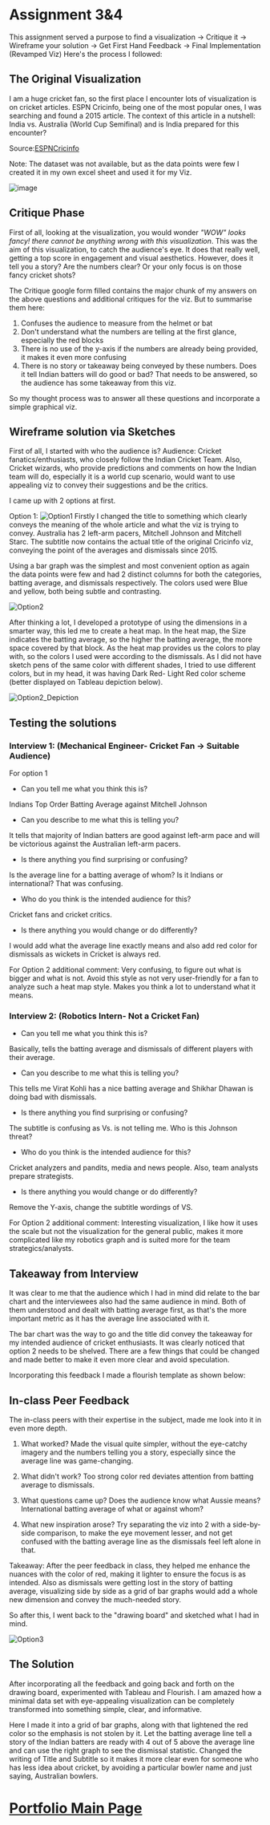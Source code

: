 # Assignment 3&4

This assignment served a purpose to find a visualization -> Critique it -> Wireframe your solution -> Get First Hand Feedback -> Final Implementation (Revamped Viz)
Here's the process I followed:

## The Original Visualization
I am a huge cricket fan, so the first place I encounter lots of visualization is on cricket articles. ESPN Cricinfo, being one of the most popular ones, I was searching and found a 2015 article. The context of this article in a nutshell: India vs. Australia (World Cup Semifinal) and is India prepared for this encounter?

Source:[ESPNCricinfo](https://www.espncricinfo.com/story/tactics-board-how-india-can-beat-australia-1187863)

Note: The dataset was not available, but as the data points were few I created it in my own excel sheet and used it for my Viz.

![image](https://user-images.githubusercontent.com/30127254/141017585-11c17ae4-819c-493c-adfb-e8b18f20d068.png)

## Critique Phase
First of all, looking at the visualization, you would wonder *"WOW" looks fancy! there cannot be anything wrong with this visualization*. This was the aim of this visualization, to catch the audience's eye. It does that really well, getting a top score in engagement and visual aesthetics. However, does it tell you a story? Are the numbers clear? Or your only focus is on those fancy cricket shots?

The Critique google form filled contains the major chunk of my answers on the above questions and additional critiques for the viz. 
But to summarise them here:
1. Confuses the audience to measure from the helmet or bat
2. Don't understand what the numbers are telling at the first glance, especially the red blocks
3. There is no use of the y-axis if the numbers are already being provided, it makes it even more confusing
4. There is no story or takeaway being conveyed by these numbers. Does it tell Indian batters will do good or bad? That needs to be answered, so the audience has some takeaway from this viz.

So my thought process was to answer all these questions and incorporate a simple graphical viz.

## Wireframe solution via Sketches

First of all, I started with who the audience is?
Audience: Cricket fanatics/enthusiasts, who closely follow the Indian Cricket Team. Also, Cricket wizards, who provide predictions and comments on how the Indian team will do, especially it is a world cup scenario, would want to use appealing viz to convey their suggestions and be the critics.

I came up with 2 options at first.

Option 1:
![Option1](https://user-images.githubusercontent.com/30127254/141027484-2f8a90a4-a47e-44cc-a530-169a7f0710b9.jpeg)
Firstly I changed the title to something which clearly conveys the meaning of the whole article and what the viz is trying to convey. Australia has 2 left-arm pacers, Mitchell Johnson and Mitchell Starc. The subtitle now contains the actual title of the original Cricinfo viz, conveying the point of the averages and dismissals since 2015.

Using a bar graph was the simplest and most convenient option as again the data points were few and had 2 distinct columns for both the categories, batting average, and dismissals respectively.
The colors used were Blue and yellow, both being subtle and contrasting.

![Option2](https://user-images.githubusercontent.com/30127254/141027487-509ed4a5-742f-46cc-868e-5294ababfa7e.jpeg)

After thinking a lot, I developed a prototype of using the dimensions in a smarter way, this led me to create a heat map. In the heat map, the Size indicates the batting average, so the higher the batting average, the more space covered by that block. As the heat map provides us the colors to play with, so the colors I used were according to the dismissals. 
As I did not have sketch pens of the same color with different shades, I tried to use different colors, but in my head, it was having Dark Red- Light Red color scheme (better displayed on Tableau depiction below).

![Option2_Depiction](https://user-images.githubusercontent.com/30127254/141028432-f0445609-c9de-45f8-969a-de638226df5a.PNG)

## Testing the solutions

### Interview 1: (Mechanical Engineer- Cricket Fan -> Suitable Audience)
For option 1
- Can you tell me what you think this is?

Indians Top Order Batting Average against Mitchell Johnson

- Can you describe to me what this is telling you?

It tells that majority of Indian batters are good against left-arm pace and will be victorious against the Australian left-arm pacers.

- Is there anything you find surprising or confusing?

Is the average line for a batting average of whom? Is it Indians or international? That was confusing.

- Who do you think is the intended audience for this?

Cricket fans and cricket critics.

- Is there anything you would change or do differently?

I would add what the average line exactly means and also add red color for dismissals as wickets in Cricket is always red.

For Option 2 additional comment:
Very confusing, to figure out what is bigger and what is not. Avoid this style as not very user-friendly for a fan to analyze such a heat map style. Makes you think a lot to understand what it means.

### Interview 2: (Robotics Intern- Not a Cricket Fan)

- Can you tell me what you think this is?

Basically, tells the batting average and dismissals of different players with their average.

- Can you describe to me what this is telling you?

This tells me Virat Kohli has a nice batting average and Shikhar Dhawan is doing bad with dismissals. 

- Is there anything you find surprising or confusing?

The subtitle is confusing as Vs. is not telling me. 
Who is this Johnson threat?

- Who do you think is the intended audience for this?

Cricket analyzers and pandits, media and news people. Also, team analysts prepare strategists.

- Is there anything you would change or do differently?

Remove the Y-axis, change the subtitle wordings of VS. 

For Option 2 additional comment:
Interesting visualization, I like how it uses the scale but not the visualization for the general public, makes it more complicated like my robotics graph and is suited more for the team strategics/analysts.

## Takeaway from Interview
It was clear to me that the audience which I had in mind did relate to the bar chart and the interviewees also had the same audience in mind. Both of them understood and dealt with batting average first, as that's the more important metric as it has the average line associated with it.

The bar chart was the way to go and the title did convey the takeaway for my intended audience of cricket enthusiasts. It was clearly noticed that option 2 needs to be shelved. There are a few things that could be changed and made better to make it even more clear and avoid speculation. 

Incorporating this feedback I made a flourish template as shown below:

<div class="flourish-embed flourish-chart" data-src="visualisation/7771793"><script src="https://public.flourish.studio/resources/embed.js"></script></div>

## In-class Peer Feedback

The in-class peers with their expertise in the subject, made me look into it in even more depth.
1. What worked?
Made the visual quite simpler, without the eye-catchy imagery and the numbers telling you a story, especially since the average line was game-changing.

2. What didn't work?
Too strong color red deviates attention from batting average to dismissals. 

3. What questions came up?
Does the audience know what Aussie means?
International batting average of what or against whom?

4. What new inspiration arose?
Try separating the viz into 2 with a side-by-side comparison, to make the eye movement lesser, and not get confused with the batting average line as the dismissals feel left alone in that.

Takeaway: After the peer feedback in class, they helped me enhance the nuances with the color of red, making it lighter to ensure the focus is as intended. Also as dismissals were getting lost in the story of batting average, visualizing side by side as a grid of bar graphs would add a whole new dimension and convey the much-needed story.

So after this, I went back to the "drawing board" and sketched what I had in mind. 

![Option3](https://user-images.githubusercontent.com/30127254/141027488-cfbb7976-6573-4783-9598-2d360e57c0b7.jpeg)

## The Solution

After incorporating all the feedback and going back and forth on the drawing board, experimented with Tableau and Flourish. I am amazed how a minimal data set with eye-appealing visualization can be completely transformed into something simple, clear, and informative. 

Here I made it into a grid of bar graphs, along with that lightened the red color so the emphasis is not stolen by it. Let the batting average line tell a story of the Indian batters are ready with 4 out of 5 above the average line and can use the right graph to see the dismissal statistic. Changed the writing of Title and Subtitle so it makes it more clear even for someone who has less idea about cricket, by avoiding a particular bowler name and just saying, Australian bowlers.

<div class="flourish-embed flourish-chart" data-src="visualisation/7780469"><script src="https://public.flourish.studio/resources/embed.js"></script></div>

# [Portfolio Main Page](https://masoom1111.github.io/portfolio/)

